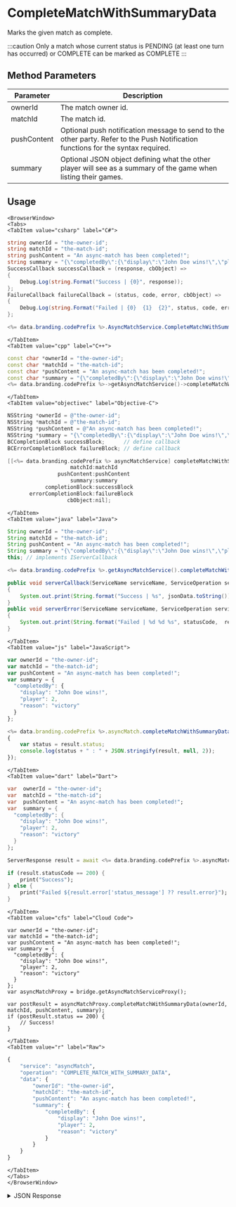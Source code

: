 # CompleteMatchWithSummaryData

Marks the given match as complete.


:::caution
Only a match whose current status is PENDING (at least one turn has occurred) or COMPLETE can be marked as COMPLETE
:::

<PartialServop service_name="asyncMatch" operation_name="COMPLETE_MATCH_WITH_SUMMARY_DATA" />

## Method Parameters
Parameter | Description
--------- | -----------
ownerId | The match owner id. 
matchId | The match id. 
pushContent | Optional push notification message to send to the other party. Refer to the Push Notification functions for the syntax required. 
summary | Optional JSON object defining what the other player will see as a summary of the game when listing their games. 

## Usage

```mdx-code-block
<BrowserWindow>
<Tabs>
<TabItem value="csharp" label="C#">
```

```csharp
string ownerId = "the-owner-id";
string matchId = "the-match-id";
string pushContent = "An async-match has been completed!";
string summary = "{\"completedBy\":{\"display\":\"John Doe wins!\",\"player\":2,\"reason\":\"victory\"}}";
SuccessCallback successCallback = (response, cbObject) =>
{
    Debug.Log(string.Format("Success | {0}", response));
};
FailureCallback failureCallback = (status, code, error, cbObject) =>
{
    Debug.Log(string.Format("Failed | {0}  {1}  {2}", status, code, error));
};

<%= data.branding.codePrefix %>.AsyncMatchService.CompleteMatchWithSummaryData(ownerId, matchId, pushContent, summary, successCallback, failureCallback);
```

```mdx-code-block
</TabItem>
<TabItem value="cpp" label="C++">
```

```cpp
const char *ownerId = "the-owner-id";
const char *matchId = "the-match-id";
const char *pushContent = "An async-match has been completed!";
const char *summary = "{\"completedBy\":{\"display\":\"John Doe wins!\",\"player\":2,\"reason\":\"victory\"}}";
<%= data.branding.codePrefix %>->getAsyncMatchService()->completeMatchWithSummaryData(ownerId, matchId, pushContent, summary, this);
```

```mdx-code-block
</TabItem>
<TabItem value="objectivec" label="Objective-C">
```

```objectivec
NSString *ownerId = @"the-owner-id";
NSString *matchId = @"the-match-id";
NSString *pushContent = @"An async-match has been completed!";
NSString *summary = "{\"completedBy\":{\"display\":\"John Doe wins!\",\"player\":2,\"reason\":\"victory\"}}";
BCCompletionBlock successBlock;      // define callback
BCErrorCompletionBlock failureBlock; // define callback

[[<%= data.branding.codePrefix %> asyncMatchService] completeMatchWithSummaryData:ownerId
                    matchId:matchId
                pushContent:pushContent
                    summary:summary
            completionBlock:successBlock
       errorCompletionBlock:failureBlock
                   cbObject:nil];
```

```mdx-code-block
</TabItem>
<TabItem value="java" label="Java">
```

```java
String ownerId = "the-owner-id";
String matchId = "the-match-id";
String pushContent = "An async-match has been completed!";
String summary = "{\"completedBy\":{\"display\":\"John Doe wins!\",\"player\":2,\"reason\":\"victory\"}}";
this; // implements IServerCallback

<%= data.branding.codePrefix %>.getAsyncMatchService().completeMatchWithSummaryData(ownerId, matchId, pushContent, summary, this);

public void serverCallback(ServiceName serviceName, ServiceOperation serviceOperation, JSONObject jsonData)
{
    System.out.print(String.format("Success | %s", jsonData.toString()));
}
public void serverError(ServiceName serviceName, ServiceOperation serviceOperation, int statusCode, int reasonCode, String jsonError)
{
    System.out.print(String.format("Failed | %d %d %s", statusCode,  reasonCode, jsonError.toString()));
}
```

```mdx-code-block
</TabItem>
<TabItem value="js" label="JavaScript">
```

```javascript
var ownerId = "the-owner-id";
var matchId = "the-match-id";
var pushContent = "An async-match has been completed!";
var summary = {
  "completedBy": {
    "display": "John Doe wins!",
    "player": 2,
    "reason": "victory"
  }
};

<%= data.branding.codePrefix %>.asyncMatch.completeMatchWithSummaryData(ownerId, matchId, pushContent, summary, result =>
{
    var status = result.status;
    console.log(status + " : " + JSON.stringify(result, null, 2));
});
```

```mdx-code-block
</TabItem>
<TabItem value="dart" label="Dart">
```

```dart
var  ownerId = "the-owner-id";
var  matchId = "the-match-id";
var  pushContent = "An async-match has been completed!";
var  summary = {
  "completedBy": {
    "display": "John Doe wins!",
    "player": 2,
    "reason": "victory"
  }
};

ServerResponse result = await <%= data.branding.codePrefix %>.asyncMatchService.completeMatchWithSummaryData(ownerId:ownerId, matchId:matchId, pushContent:pushContent, summary:summary);

if (result.statusCode == 200) {
    print("Success");
} else {
    print("Failed ${result.error['status_message'] ?? result.error}");
}
```

```mdx-code-block
</TabItem>
<TabItem value="cfs" label="Cloud Code">
```

```cfscript
var ownerId = "the-owner-id";
var matchId = "the-match-id";
var pushContent = "An async-match has been completed!";
var summary = {
  "completedBy": {
    "display": "John Doe wins!",
    "player": 2,
    "reason": "victory"
  }
};
var asyncMatchProxy = bridge.getAsyncMatchServiceProxy();

var postResult = asyncMatchProxy.completeMatchWithSummaryData(ownerId, matchId, pushContent, summary);
if (postResult.status == 200) {
    // Success!
}
```

```mdx-code-block
</TabItem>
<TabItem value="r" label="Raw">
```

```r
{
	"service": "asyncMatch",
	"operation": "COMPLETE_MATCH_WITH_SUMMARY_DATA",
	"data": {
		"ownerId": "the-owner-id",
		"matchId": "the-match-id",
		"pushContent": "An async-match has been completed!",
		"summary": {
			"completedBy": {
				"display": "John Doe wins!",
				"player": 2,
				"reason": "victory"
			}
		}
	}
}
```

```mdx-code-block
</TabItem>
</Tabs>
</BrowserWindow>
```

<details>
<summary>JSON Response</summary>

```json
{
    "status": 200,
    "data": null
}
```
</details>

